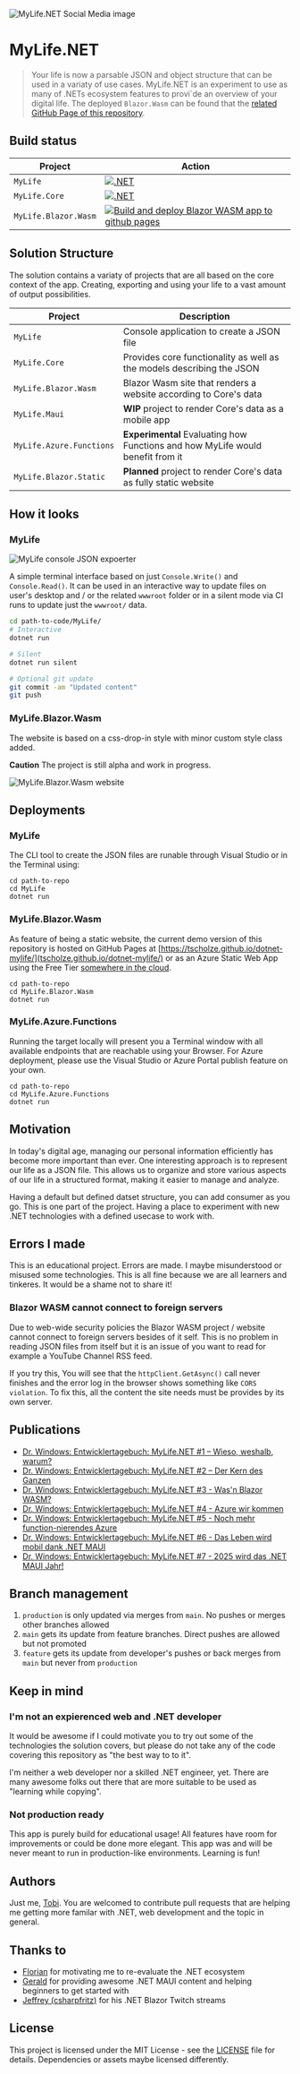 ![MyLife.NET Social Media image](__docs/socialmedia.png)

# MyLife.NET
>
> Your life is now a parsable JSON and object structure that can be used in a variaty of use cases. MyLife.NET is an experiment to use as many of .NETs ecosystem features to provi´de an overview of your digital life. The deployed `Blazor.Wasm` can be found that the [related GitHub Page of this repository](https://tscholze.github.io/dotnet-mylife/).

## Build status

| Project              | Action                                                                                                                                                                                                                                  |
| -------------------- | --------------------------------------------------------------------------------------------------------------------------------------------------------------------------------------------------------------------------------------- |
| `MyLife`             | [![.NET](https://github.com/tscholze/dotnet-mylife/actions/workflows/dotnet-mylife.yml/badge.svg)](https://github.com/tscholze/dotnet-mylife/actions/workflows/dotnet-mylife.yml)                                                       |
| `MyLife.Core`        | [![.NET](https://github.com/tscholze/dotnet-mylife/actions/workflows/dotnet-life-core.yml/badge.svg)](https://github.com/tscholze/dotnet-mylife/actions/workflows/dotnet-life-core.yml)                                                 |
| `MyLife.Blazor.Wasm` | [![Build and deploy Blazor WASM app to github pages](https://github.com/tscholze/dotnet-mylife/actions/workflows/deploy-blazor-wasm.yml/badge.svg)](https://github.com/tscholze/dotnet-mylife/actions/workflows/deploy-blazor-wasm.yml) |

## Solution Structure

The solution contains a variaty of projects that are all based on the core context of the app. Creating, exporting and using your life to a vast amount of output possibilities.

| Project                  | Description                                                                    |
| ------------------------ | ------------------------------------------------------------------------------ |
| `MyLife`                 | Console application to create a JSON file                                      |
| `MyLife.Core`            | Provides core functionality as well as the models describing the JSON          |
| `MyLife.Blazor.Wasm`     | Blazor Wasm site that renders a website according to Core's data               |
| `MyLife.Maui`            | **WIP** project to render Core's data as a mobile app                          |
| `MyLife.Azure.Functions` | **Experimental** Evaluating how Functions and how MyLife would benefit from it |
| `MyLife.Blazor.Static`   | **Planned** project to render Core's data as fully static website              |

## How it looks

### MyLife

![MyLife console JSON expoerter](__docs/mylife-exporter-console-output.png)

A simple terminal interface based on just `Console.Write()` and `Console.Read()`.
It can be used in an interactive way to update files on user's desktop and / or the related `wwwroot` folder or in a silent mode via CI runs to update just the `wwwroot/` data.

```bash
cd path-to-code/MyLife/
# Interactive
dotnet run

# Silent
dotnet run silent

# Optional git update
git commit -am "Updated content"
git push
```

### MyLife.Blazor.Wasm

The website is based on a css-drop-in style with minor custom style class added.

**Caution**
The project is still alpha and work in progress.

![MyLife.Blazor.Wasm website](__docs/mylife-blazor-wasm-overview.png)

## Deployments

### MyLife

The CLI tool to create the JSON files are runable through Visual Studio or in the Terminal using:

```shell
cd path-to-repo
cd MyLife
dotnet run
```

### MyLife.Blazor.Wasm

As feature of being a static website, the current demo version of this repository is hosted on GitHub Pages at [https://tscholze.github.io/dotnet-mylife/](tscholze.github.io/dotnet-mylife/) or as an Azure Static Web App using the Free Tier [somewhere in the cloud](https://proud-cliff-0b9376b03.5.azurestaticapps.net/).

```shell
cd path-to-repo
cd MyLife.Blazor.Wasm
dotnet run
```

### MyLife.Azure.Functions

Running the target locally will present you a Terminal window with all available endpoints that are reachable using your Browser. For Azure deployment, please use the Visual Studio or Azure Portal publish feature on your own.

```shell
cd path-to-repo
cd MyLife.Azure.Functions
dotnet run
```

## Motivation

In today's digital age, managing our personal information efficiently has become more important than ever. One interesting approach is to represent our life as a JSON file. This allows us to organize and store various aspects of our life in a structured format, making it easier to manage and analyze.

Having a default but defined datset structure, you can add consumer as you go. This is one part of the project. Having a place to experiment with new .NET technologies with a defined usecase to work with.

## Errors I made

This is an educational project. Errors are made. I maybe misunderstood or misused some technologies. This is all fine because we are all learners and tinkeres. It would be a shame not to share it!

### Blazor WASM cannot connect to foreign servers

Due to web-wide security policies the Blazor WASM project / website cannot connect to foreign servers besides of it self. This is no problem in reading JSON files from itself but it is an issue of you want to read for example a YouTube Channel RSS feed.

If you try this, You will see that the `httpClient.GetAsync()` call never finishes and the error log in the browser shows something like `CORS violation`. To fix this, all the content the site needs must be provides by its own server.

## Publications

- [Dr. Windows: Entwicklertagebuch: MyLife.NET #1 – Wieso, weshalb, warum?](https://www.drwindows.de/news/entwicklertagebuch-mylife-net-1-wieso-weshalb-warum)
- [Dr. Windows: Entwicklertagebuch: MyLife.NET #2 – Der Kern des Ganzen](https://www.drwindows.de/news/entwicklertagebuch-mylife-net-2-der-kern-des-ganzen)
- [Dr. Windows: Entwicklertagebuch: MyLife.NET #3 - Was'n Blazor WASM?](https://www.drwindows.de/news/entwicklertagebuch-mylife-3-wasn-blazor-wasm)
- [Dr. Windows: Entwicklertagebuch: MyLife.NET #4 - Azure wir kommen](https://www.drwindows.de/news/entwicklertagebuch-mylife-4-azure-wir-kommen)
- [Dr. Windows: Entwicklertagebuch: MyLife.NET #5 - Noch mehr function-nierendes Azure](https://www.drwindows.de/news/entwicklertagebuch-mylife-5-noch-mehr-function-nierendes-azure)
- [Dr. Windows: Entwicklertagebuch: MyLife.NET #6 - Das Leben wird mobil dank .NET MAUI](https://www.drwindows.de/news/entwicklertagebuch-mylife-6-das-leben-wird-mobil-dank-net-maui)
- [Dr. Windows: Entwicklertagebuch: MyLife.NET #7 - 2025 wird das .NET MAUI Jahr!](https://www.drwindows.de/news/entwicklertagebuch-mylife-7-2025-wird-das-maui-jahr)

## Branch management

1. `production` is only updated via merges from `main`. No pushes or merges other branches allowed
2. `main` gets its update from feature branches. Direct pushes are allowed but not promoted
3. `feature` gets its update from developer's pushes or back merges from `main` but never from `production`

## Keep in mind

### I'm not an expierenced web and .NET developer

It would be awesome if I could motivate you to try out some of the technologies the solution covers, but please do not take any of the code covering this repository as "the best way to to it".

I'm neither a web developer nor a skilled .NET engineer, yet. There are many awesome folks out there that are more suitable to be used as "learning while copying".

### Not production ready

This app is purely build for educational usage! All features have room for improvements or could be done more elegant. This app was and will be never meant to run in production-like environments. Learning is fun!

## Authors

Just me, [Tobi]([https://tscholze.github.io). You are welcomed to contribute pull requests that are helping me getting more familar with .NET, web development and the topic in general.

## Thanks to

- [Florian](https://de.linkedin.com/in/florianthurnwald) for motivating me to re-evaluate the .NET ecosystem
- [Gerald](https://twitter.com/jfversluis) for providing awesome .NET MAUI content and helping beginners to get started with
- [Jeffrey (csharpfritz)](https://twitter.com/csharpfritz) for his .NET Blazor Twitch streams

## License

This project is licensed under the MIT License - see the [LICENSE](LICENSE) file for details.
Dependencies or assets maybe licensed differently.
